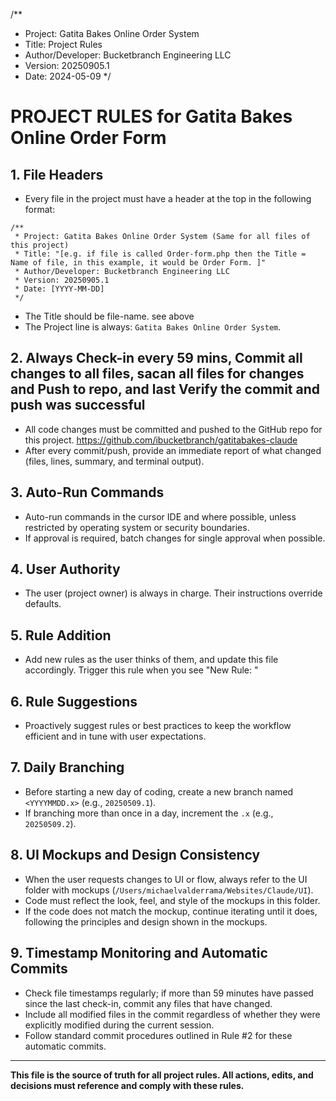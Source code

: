 /**
 * Project: Gatita Bakes Online Order System
 * Title: Project Rules
 * Author/Developer: Bucketbranch Engineering LLC
 * Version: 20250905.1
 * Date: 2024-05-09
 */

# PROJECT RULES for Gatita Bakes Online Order Form

## 1. File Headers
- Every file in the project must have a header at the top in the following format:
```
/**
 * Project: Gatita Bakes Online Order System (Same for all files of this project)
 * Title: "[e.g. if file is called Order-form.php then the Title = Name of file, in this example, it would be Order Form. ]"
 * Author/Developer: Bucketbranch Engineering LLC
 * Version: 20250905.1
 * Date: [YYYY-MM-DD]
 */
```
- The Title should be file-name. see above
- The Project line is always: `Gatita Bakes Online Order System`.

## 2. Always Check-in every 59 mins, Commit all changes to all files, sacan all files for changes and Push to repo, and last Verify the commit and push was successful
- All code changes must be committed and pushed to the GitHub repo for this project. https://github.com/ibucketbranch/gatitabakes-claude
- After every commit/push, provide an immediate report of what changed (files, lines, summary, and terminal output).

## 3. Auto-Run Commands
- Auto-run commands in the cursor IDE and where possible, unless restricted by operating system or security boundaries.
- If approval is required, batch changes for single approval when possible.

## 4. User Authority
- The user (project owner) is always in charge. Their instructions override defaults.

## 5. Rule Addition
- Add new rules as the user thinks of them, and update this file accordingly. Trigger this rule when you see "New Rule: "

## 6. Rule Suggestions
- Proactively suggest rules or best practices to keep the workflow efficient and in tune with user expectations.

## 7. Daily Branching
- Before starting a new day of coding, create a new branch named `<YYYYMMDD.x>` (e.g., `20250509.1`).
- If branching more than once in a day, increment the `.x` (e.g., `20250509.2`).

## 8. UI Mockups and Design Consistency
- When the user requests changes to UI or flow, always refer to the UI folder with mockups (`/Users/michaelvalderrama/Websites/Claude/UI`).
- Code must reflect the look, feel, and style of the mockups in this folder.
- If the code does not match the mockup, continue iterating until it does, following the principles and design shown in the mockups.

## 9. Timestamp Monitoring and Automatic Commits
- Check file timestamps regularly; if more than 59 minutes have passed since the last check-in, commit any files that have changed.
- Include all modified files in the commit regardless of whether they were explicitly modified during the current session.
- Follow standard commit procedures outlined in Rule #2 for these automatic commits.

---

**This file is the source of truth for all project rules. All actions, edits, and decisions must reference and comply with these rules.** 